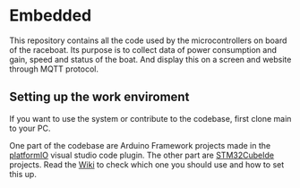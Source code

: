 # Embedded
This repository contains all the code used by the microcontrollers on board of the raceboat. Its purpose is to collect data of power consumption and gain, speed and status of the boat. And display this on a screen and website through MQTT protocol.

## Setting up the work enviroment
If you want to use the system or contribute to the codebase, first clone main to your PC.

One part of the codebase are Arduino Framework projects made in the [platformIO](https://platformio.org/) visual studio code plugin.
The other part are [STM32CubeIde](https://www.st.com/content/st_com/en/stm32cubeide.html) projects.
Read the [Wiki](https://github.com/Hi-Horizon/Embedded/wiki/) to check which one you should use and how to set this up.
